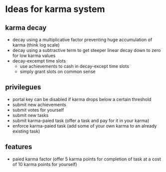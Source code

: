 Ideas for karma system
======================

karma decay
-----------
- decay using a multiplicative factor preventing huge accumulation of karma (think log scale)
- decay using a subtractive term to get steeper linear decay down to zero for low karma values
- decay-excempt time slots
  - use achievements to cash in decay-except time slots
  - simply grant slots on common sense

privilegues
-----------
- portal key can be disabled if karma drops below a certain threshold
- submit new achievements
- submit votes for yourself
- submit new tasks
- submit karma-paied task (offer a task and pay for it in your karma)
- enforce karma-paied task (add some of your own karma to an already existing task)

features
--------
- paied karma factor (offer 5 karma points for completion of task at a cost of 10 karma points for yourself)
